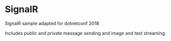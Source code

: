 # SignalR
SignalR sample adapted for dotnetconf 2018

Includes public and private message sending and image and text streaming.
